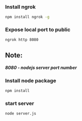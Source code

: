 ### Install ngrok
```sh
npm install ngrok -g
```

### Expose local port to public
```sh
ngrok http 8080
```
## Note:
##### 8080 - nodejs server port number

### Install node package
```sh
npm install
```
### start server
```sh
node server.js
```

